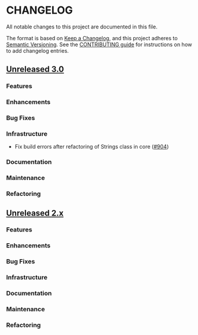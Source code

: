 # CHANGELOG
All notable changes to this project are documented in this file.

The format is based on [Keep a Changelog](https://keepachangelog.com/en/1.0.0/), and this project adheres to [Semantic Versioning](https://semver.org/spec/v2.0.0.html). See the [CONTRIBUTING guide](./CONTRIBUTING.md#Changelog) for instructions on how to add changelog entries.

## [Unreleased 3.0](https://github.com/opensearch-project/k-NN/compare/2.x...HEAD)
### Features
### Enhancements
### Bug Fixes
### Infrastructure
* Fix build errors after refactoring of Strings class in core ([#904](https://github.com/opensearch-project/k-NN/pull/904))
### Documentation
### Maintenance
### Refactoring

## [Unreleased 2.x](https://github.com/opensearch-project/k-NN/compare/2.8...2.x)
### Features
### Enhancements
### Bug Fixes
### Infrastructure
### Documentation
### Maintenance
### Refactoring